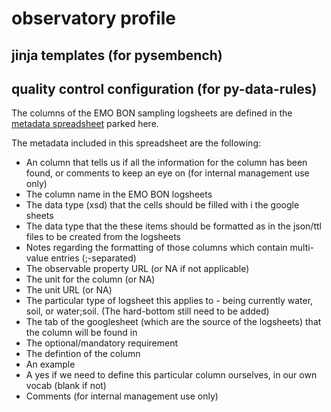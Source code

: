 # observatory profile

## jinja templates (for pysembench)

## quality control configuration (for py-data-rules)

The columns of the EMO BON sampling logsheets are defined in the [metadata spreadsheet](https://github.com/emo-bon/emobon-ontology-design/blob/master/vocabulary/EMOBON-logsheet-metadata.csv) parked here.

The metadata included in this spreadsheet are the following:
* An column that tells us if all the information for the column has been found, or comments to keep an eye on (for internal management use only)
* The column name in the EMO BON logsheets
* The data type (xsd) that the cells should be filled with i the google sheets
* The data type that the these items should be formatted as in the json/ttl files to be created from the logsheets
* Notes regarding the formatting of those columns which contain multi-value entries (;-separated)
* The observable property URL (or NA if not applicable)
* The unit for the column (or NA)
* The unit URL (or NA)
* The particular type of logsheet this applies to - being currently water, soil, or water;soil. (The hard-bottom still need to be added)
* The tab of the googlesheet (which are the source of the logsheets) that the column will be found in
* The optional/mandatory requirement
* The defintion of the column
* An example
* A yes if we need to define this particular column ourselves, in our own vocab (blank if not)
* Comments (for internal management use only)
